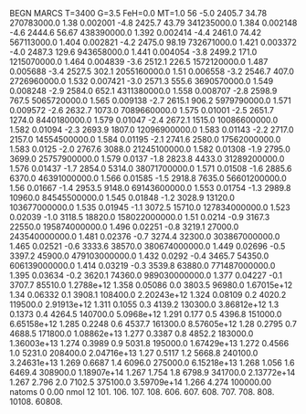 BEGN
MARCS T=3400 G=3.5 FeH=0.0 MT=1.0
                  56
-5.0 2405.7 34.78 270783000.0 1.38 0.002001 
-4.8 2425.7 43.79 341235000.0 1.384 0.002148 
-4.6 2444.6 56.67 438390000.0 1.392 0.002414 
-4.4 2461.0 74.42 567113000.0 1.404 0.002821 
-4.2 2475.0 98.19 732671000.0 1.421 0.003372 
-4.0 2487.3 129.6 943658000.0 1.441 0.004054 
-3.8 2499.2 171.0 1215070000.0 1.464 0.004839 
-3.6 2512.1 226.5 1572120000.0 1.487 0.005688 
-3.4 2527.5 302.1 2055160000.0 1.51 0.006558 
-3.2 2546.7 407.0 2726960000.0 1.532 0.007421 
-3.0 2571.3 555.6 3690570000.0 1.549 0.008248 
-2.9 2584.0 652.1 4311380000.0 1.558 0.008707 
-2.8 2598.9 767.5 5065720000.0 1.565 0.009138 
-2.7 2615.1 906.2 5979790000.0 1.571 0.009572 
-2.6 2632.7 1073.0 7089660000.0 1.575 0.01001 
-2.5 2651.7 1274.0 8440180000.0 1.579 0.01047 
-2.4 2672.1 1515.0 10086600000.0 1.582 0.01094 
-2.3 2693.9 1807.0 12096900000.0 1.583 0.01143 
-2.2 2717.0 2157.0 14554500000.0 1.584 0.01195 
-2.1 2741.6 2580.0 17562000000.0 1.583 0.0125 
-2.0 2767.6 3088.0 21245100000.0 1.582 0.01308 
-1.9 2795.0 3699.0 25757900000.0 1.579 0.0137 
-1.8 2823.8 4433.0 31289200000.0 1.576 0.01437 
-1.7 2854.0 5314.0 38071700000.0 1.571 0.01508 
-1.6 2885.6 6370.0 46391000000.0 1.566 0.01585 
-1.5 2918.8 7635.0 56601200000.0 1.56 0.01667 
-1.4 2953.5 9148.0 69143600000.0 1.553 0.01754 
-1.3 2989.8 10960.0 84545500000.0 1.545 0.01848 
-1.2 3028.9 13120.0 103677000000.0 1.535 0.01945 
-1.1 3072.5 15710.0 127834000000.0 1.523 0.02039 
-1.0 3118.5 18820.0 158022000000.0 1.51 0.0214 
-0.9 3167.3 22550.0 195874000000.0 1.496 0.02251 
-0.8 3219.1 27000.0 243540000000.0 1.481 0.02376 
-0.7 3274.4 32300.0 303867000000.0 1.465 0.02521 
-0.6 3333.6 38570.0 380674000000.0 1.449 0.02696 
-0.5 3397.2 45900.0 479103000000.0 1.432 0.0292 
-0.4 3465.7 54350.0 606139000000.0 1.414 0.03219 
-0.3 3539.8 63880.0 771487000000.0 1.395 0.03634 
-0.2 3620.1 74360.0 989030000000.0 1.377 0.04227 
-0.1 3707.7 85510.0 1.2788e+12 1.358 0.05086 
0.0 3803.5 96980.0 1.67015e+12 1.34 0.06332 
0.1 3908.1 108400.0 2.20243e+12 1.324 0.08109 
0.2 4020.2 119500.0 2.91913e+12 1.311 0.1055 
0.3 4139.2 130300.0 3.86812e+12 1.3 0.1373 
0.4 4264.5 140700.0 5.0968e+12 1.291 0.177 
0.5 4396.8 151000.0 6.65158e+12 1.285 0.2248 
0.6 4537.7 161300.0 8.57605e+12 1.28 0.2795 
0.7 4688.5 171800.0 1.08862e+13 1.277 0.3387 
0.8 4852.2 183000.0 1.36003e+13 1.274 0.3989 
0.9 5031.8 195000.0 1.67429e+13 1.272 0.4566 
1.0 5231.0 208400.0 2.04716e+13 1.27 0.5117 
1.2 5668.8 240100.0 3.24631e+13 1.269 0.6687 
1.4 6096.0 275000.0 6.15218e+13 1.268 1.056 
1.6 6469.4 308900.0 1.18907e+14 1.267 1.754 
1.8 6798.9 341700.0 2.13772e+14 1.267 2.796 
2.0 7102.5 375100.0 3.59709e+14 1.266 4.274 
100000.00
natoms              0      0.00
nmol          12
          101.         106.       107.      108.         606.        607.        608.
          707.         708.       808.    10108.       60808.
